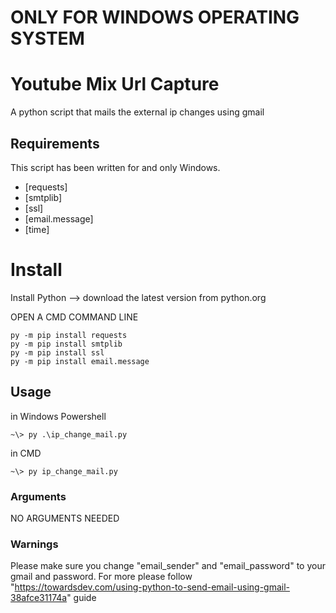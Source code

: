 # ONLY FOR WINDOWS OPERATING SYSTEM
# Youtube Mix Url Capture

A python script that mails the external ip changes using gmail

## Requirements

This script has been written for and only Windows.

- [requests]
- [smtplib]
- [ssl]
- [email.message]
- [time]

# Install

Install Python --> download the latest version from python.org

OPEN A CMD COMMAND LINE

````
py -m pip install requests
py -m pip install smtplib
py -m pip install ssl
py -m pip install email.message
````

## Usage

in Windows Powershell
```
~\> py .\ip_change_mail.py
```
in CMD
```
~\> py ip_change_mail.py
```

### Arguments

NO ARGUMENTS NEEDED

### Warnings

Please make sure you change "email_sender" and "email_password" to your gmail and password. 
For more please follow "https://towardsdev.com/using-python-to-send-email-using-gmail-38afce31174a" guide

